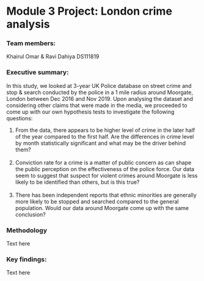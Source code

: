 # Module 3 Project: London crime analysis

### Team members:

Khairul Omar & Ravi Dahiya
DS111819

### Executive summary:

In this study, we looked at 3-year UK Police database on street crime and stop & search conducted by the police in a 1 mile radius around Moorgate, London between Dec 2016 and Nov 2019. Upon analysing the dataset and considering other claims that were made in the media, we proceeded to come up with our own hypothesis tests to investigate the following questions:
1. From the data, there appears to be higher level of crime in the later half of the year compared to the first half. Are the differences in crime level by month statistically significant and what may be the driver behind them?
<br><br>
2. Conviction rate for a crime is a matter of public concern as can shape the public perception on the effectiveness of the police force. Our data seem to suggest that suspect for violent crimes around Moorgate is less likely to be identified than others, but is this true?
<br><br>
3. There has been independent reports that ethnic minorities are generally more likely to be stopped and searched compared to the general population. Would our data around Moorgate come up with the same conclusion?

### Methodology

Text here

### Key findings:

Text here

### 
